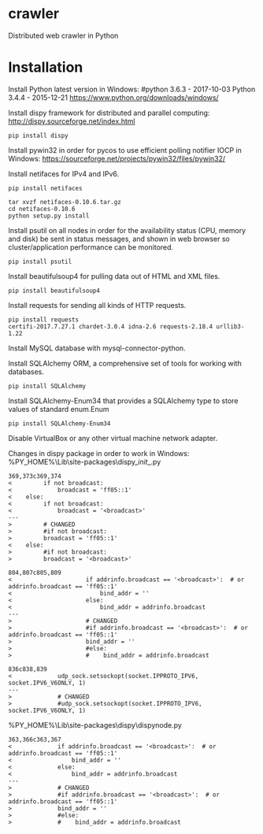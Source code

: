 # crawler
Distributed web crawler in Python

# Installation

Install Python latest version in Windows:
	#python 3.6.3 - 2017-10-03
	Python 3.4.4 - 2015-12-21
	https://www.python.org/downloads/windows/
	

Install dispy framework for distributed and parallel computing:
	http://dispy.sourceforge.net/index.html

	pip install dispy
	
Install pywin32 in order for pycos to use efficient polling notifier IOCP in Windows:
	https://sourceforge.net/projects/pywin32/files/pywin32/	
	
Install netifaces for IPv4 and IPv6.

	pip install netifaces
	
	tar xvzf netifaces-0.10.6.tar.gz
	cd netifaces-0.10.6
	python setup.py install

Install psutil on all nodes in order for the availability status (CPU, memory and disk) be sent in status messages, and shown in web browser so cluster/application performance can be monitored.

	pip install psutil


Install beautifulsoup4 for pulling data out of HTML and XML files.

	pip install beautifulsoup4

Install requests for sending all kinds of HTTP requests.

	pip install requests
	certifi-2017.7.27.1 chardet-3.0.4 idna-2.6 requests-2.18.4 urllib3-1.22


Install MySQL database with mysql-connector-python.


Install SQLAlchemy ORM, a comprehensive set of tools for working with databases.

	pip install SQLAlchemy

Install SQLAlchemy-Enum34 that provides a SQLAlchemy type to store values of standard enum.Enum

	pip install SQLAlchemy-Enum34 

Disable VirtualBox or any other virtual machine network adapter.



Changes in dispy package in order to work in Windows:
%PY_HOME%\Lib\site-packages\dispy\__init__.py

    369,373c369,374
    <         if not broadcast:
    <             broadcast = 'ff05::1'
    <    else:
    <         if not broadcast:
    <             broadcast = '<broadcast>'
    ---
    >         # CHANGED
    >         #if not broadcast:
    >         broadcast = 'ff05::1'
    <    else:
    >         #if not broadcast:
    >         broadcast = '<broadcast>'

    804,807c805,809
    <                     if addrinfo.broadcast == '<broadcast>':  # or addrinfo.broadcast == 'ff05::1'
    <                         bind_addr = ''
    <                     else:
    <                         bind_addr = addrinfo.broadcast
    ---
    >                     # CHANGED
    >                     #if addrinfo.broadcast == '<broadcast>':  # or addrinfo.broadcast == 'ff05::1'
    >                     bind_addr = ''
    >                     #else:
    >                     #    bind_addr = addrinfo.broadcast

    836c838,839
    <             udp_sock.setsockopt(socket.IPPROTO_IPV6, socket.IPV6_V6ONLY, 1)
    ---
    >             # CHANGED
    >             #udp_sock.setsockopt(socket.IPPROTO_IPV6, socket.IPV6_V6ONLY, 1)


%PY_HOME%\Lib\site-packages\dispy\dispynode.py

    363,366c363,367
    <             if addrinfo.broadcast == '<broadcast>':  # or addrinfo.broadcast == 'ff05::1'
    <                 bind_addr = ''
    <             else:
    <                 bind_addr = addrinfo.broadcast
    ---
    >             # CHANGED
    >             #if addrinfo.broadcast == '<broadcast>':  # or addrinfo.broadcast == 'ff05::1'
    >             bind_addr = ''
    >             #else:
    >             #    bind_addr = addrinfo.broadcast
